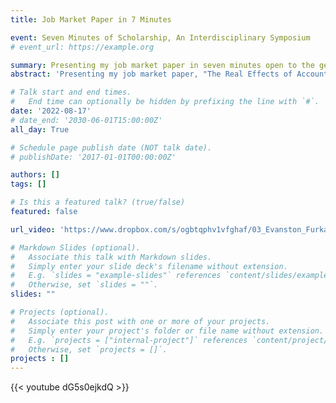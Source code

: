 ```yaml
---
title: Job Market Paper in 7 Minutes

event: Seven Minutes of Scholarship, An Interdisciplinary Symposium
# event_url: https://example.org

summary: Presenting my job market paper in seven minutes open to the general public
abstract: 'Presenting my job market paper, "The Real Effects of Accounting: Evidence from ASC 606", in seven minutes open to the general public'

# Talk start and end times.
#   End time can optionally be hidden by prefixing the line with `#`.
date: '2022-08-17'
# date_end: '2030-06-01T15:00:00Z'
all_day: True

# Schedule page publish date (NOT talk date).
# publishDate: '2017-01-01T00:00:00Z'

authors: []
tags: []

# Is this a featured talk? (true/false)
featured: false

url_video: 'https://www.dropbox.com/s/ogbtqphv1vfghaf/03_Evanston_Furkan_Export.mp4?dl=0'

# Markdown Slides (optional).
#   Associate this talk with Markdown slides.
#   Simply enter your slide deck's filename without extension.
#   E.g. `slides = "example-slides"` references `content/slides/example-slides.md`.
#   Otherwise, set `slides = ""`.
slides: ""

# Projects (optional).
#   Associate this post with one or more of your projects.
#   Simply enter your project's folder or file name without extension.
#   E.g. `projects = ["internal-project"]` references `content/project/deep-learning/index.md`.
#   Otherwise, set `projects = []`.
projects : []
---
```


{{< youtube dG5s0ejkdQ >}}